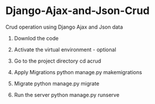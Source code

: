 # Django-Ajax-and-Json-Crud
Crud operation using Django Ajax and Json data

1. Downlod the code 

2. Activate the virtual environment - optional

3. Go to the project directory
cd acrud 

4. Apply Migrations
python manage.py makemigrations 

5. Migrate
python manage.py migrate 

6. Run the server
python manage.py runserve
